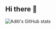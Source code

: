 ## Hi there 👋

<!--
**SavageSanta11/SavageSanta11** is a ✨ _special_ ✨ repository because its `README.md` (this file) appears on your GitHub profile.

Here are some ideas to get you started:

- 🔭 I’m currently working on ...
- 🌱 I’m currently learning ...
- 👯 I’m looking to collaborate on ...
- 🤔 I’m looking for help with ...
- 💬 Ask me about ...
- 📫 How to reach me: ...
- 😄 Pronouns: ...
- ⚡ Fun fact: ...
-->

![Aditi's GitHub stats](https://github-readme-stats.vercel.app/api?username=SavageSanta11&show_icons=true&theme=merko)
